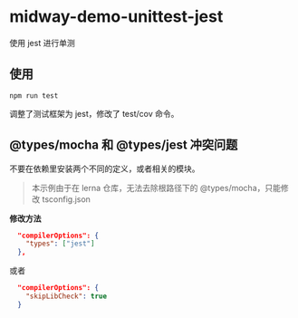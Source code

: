 # midway-demo-unittest-jest

使用 jest 进行单测

## 使用

`npm run test`

调整了测试框架为 jest，修改了 test/cov 命令。


## @types/mocha 和 @types/jest 冲突问题

不要在依赖里安装两个不同的定义，或者相关的模块。

> 本示例由于在 lerna 仓库，无法去除根路径下的 @types/mocha，只能修改 tsconfig.json

**修改方法**

```json
  "compilerOptions": {
    "types": ["jest"]
  },
```

或者

```json
  "compilerOptions": {
    "skipLibCheck": true
  }
```